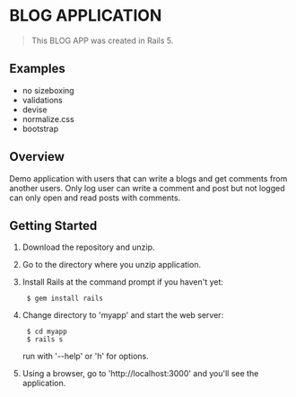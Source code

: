 # BLOG APPLICATION 

>This BLOG APP was created in Rails 5.

## Examples
- no sizeboxing
- validations
- devise
- normalize.css
- bootstrap

## Overview
Demo application with users that can write a blogs and get comments from 
another users. Only log user can write a comment and post but not logged 
can only open and read posts with comments. 

## Getting Started

1. Download the repository and unzip.

2. Go to the directory where you unzip application.

3. Install Rails at the command prompt if you haven't yet:

        $ gem install rails

4. Change directory to 'myapp' and start the web server:

		$ cd myapp
		$ rails s

	run with '--help' or 'h' for options.

5. Using a browser, go to 'http://localhost:3000' and you'll see the application.